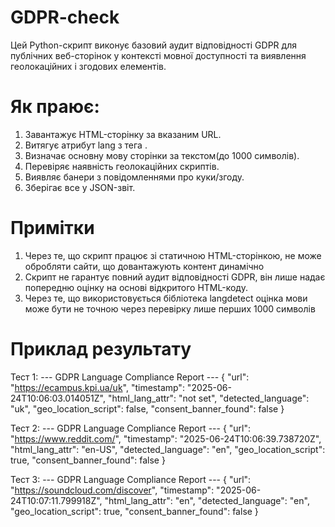 # GDPR-check

Цей Python-скрипт виконує базовий аудит відповідності GDPR для публічних веб-сторінок у контексті мовної доступності та виявлення геолокаційних і згодових елементів.

# Як праює:

1. Завантажує HTML-сторінку за вказаним URL.
2. Витягує атрибут lang з тега <html>.
3. Визначає основну мову сторінки за текстом(до 1000 символів).
4. Перевіряє наявність геолокаційних скриптів.
5. Виявляє банери з повідомленнями про куки/згоду.
6. Зберігає все у JSON-звіт.

# Примітки
1. Через те, що скрипт працює зі статичною HTML-сторінкою, не може обробляти сайти, що довантажують контент динамічно
2. Скрипт не гарантує повний аудит відповідності GDPR, він лише надає попередню оцінку на основі відкритого HTML-коду.
3. Через те, що використовується бібліотека langdetect оцінка мови може бути не точною через перевірку лише перших 1000 символів

# Приклад результату
Тест 1:
--- GDPR Language Compliance Report ---
{
    "url": "https://ecampus.kpi.ua/uk",
    "timestamp": "2025-06-24T10:06:03.014051Z",
    "html_lang_attr": "not set",
    "detected_language": "uk",
    "geo_location_script": false,
    "consent_banner_found": false
}

Тест 2:
--- GDPR Language Compliance Report ---
{
    "url": "https://www.reddit.com/",
    "timestamp": "2025-06-24T10:06:39.738720Z",
    "html_lang_attr": "en-US",
    "detected_language": "en",
    "geo_location_script": true,
    "consent_banner_found": false
}

Тест 3:
--- GDPR Language Compliance Report ---
{
    "url": "https://soundcloud.com/discover",
    "timestamp": "2025-06-24T10:07:11.799918Z",
    "html_lang_attr": "en",
    "detected_language": "en",
    "geo_location_script": true,
    "consent_banner_found": false
}
